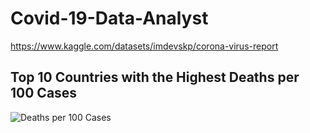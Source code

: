 # Covid-19-Data-Analyst
https://www.kaggle.com/datasets/imdevskp/corona-virus-report

## Top 10 Countries with the Highest Deaths per 100 Cases

![Deaths per 100 Cases](Graphic_Analysis_Results/Top10_Countries_Confirmed_Pie_Chart.png=400*400)
